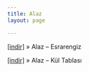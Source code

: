```yaml
---
title: Alaz
layout: page

---
```

<a href="https://cloud.mail.ru/public/178ed86991e2/Alaz%20-%20Esrarengiz" target="_blank">[indir]</a>  »  Alaz &#8211; Esrarengiz

<a href="https://cloud.mail.ru/public/2010d565341d/Alaz%20-%20Kul%20Tablas%C4%B1" target="_blank">[indir]</a>  »  Alaz &#8211; Kül Tablası